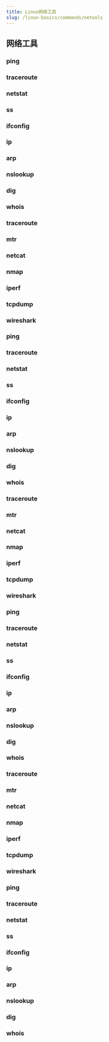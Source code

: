 ```yaml
---
title: Linux网络工具
slug: /linux-basics/commands/netools
---
```


## 网络工具

### ping

### traceroute

### netstat

### ss

### ifconfig

### ip

### arp

### nslookup

### dig

### whois

### traceroute

### mtr

### netcat

### nmap

### iperf

### tcpdump

### wireshark

### ping

### traceroute

### netstat

### ss

### ifconfig

### ip

### arp

### nslookup

### dig

### whois

### traceroute

### mtr

### netcat

### nmap

### iperf

### tcpdump

### wireshark

### ping

### traceroute

### netstat

### ss

### ifconfig

### ip

### arp

### nslookup

### dig

### whois

### traceroute

### mtr

### netcat

### nmap

### iperf

### tcpdump

### wireshark

### ping

### traceroute

### netstat

### ss

### ifconfig

### ip

### arp

### nslookup

### dig

### whois